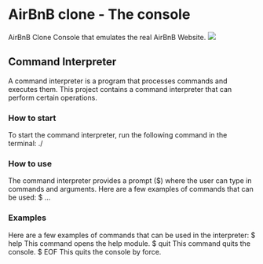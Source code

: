 <h1>AirBnB clone - The console</h1>
AirBnB Clone Console that emulates the real AirBnB Website.
<img src="https://cdn.vox-cdn.com/thumbor/9WZ28SZ5rFcO_Mlny9fqX-Noh3M=/0x0:4032x3024/1200x0/filters:focal(0x0:4032x3024):no_upscale()/cdn.vox-cdn.com/uploads/chorus_asset/file/19275914/Detroit_Motown_House_AirBNB_1.jpg">

<h2>Command Interpreter</h2>
<p>A command interpreter is a program that processes commands and executes them. This project contains a command interpreter that can perform certain operations.</p>

<h3>How to start</h3>
To start the command interpreter, run the following command in the terminal:
	./<console.py>

<h3>How to use</h3>
The command interpreter provides a prompt ($) where the user can type in commands and arguments.
Here are a few examples of commands that can be used:
	$ <command> <arg1> <arg2> ...

<h3>Examples</h3>
Here are a few examples of commands that can be used in the interpreter:
	$ help
This command opens the help module.
	$ quit
This command quits the console.
	$ EOF
This quits the console by force.